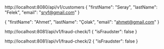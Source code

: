 http://localhost:8080/api/v1/customers
{
"firstName": "Seray",
"lastName": "Felek",
"email": "sryf@gmail.com"
}

{
"firstName": "Ahmet",
"lastName": "Çolak",
"email": "ahmet@gmail.com"
}

http://localhost:8081/api/v1/fraud-check/1
{
"isFraudster": false
}

http://localhost:8081/api/v1/fraud-check/2
{
"isFraudster": false
}
